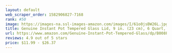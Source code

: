 ```yaml
---
layout: default 
﻿web_scraper_order: 1582906827-7168
rank: #50
image: https://images-na.ssl-images-amazon.com/images/I/61o0jsBW26L.jpg
title: Genuine Instant Pot Tempered Glass Lid, 9 in. (23 cm), 6 Quart, Clear
url: https://www.amazon.com/Genuine-Instant-Pot-Tempered-Glass/dp/B008FUJ2LK/ref=zg_mw_hi_50?_encoding=UTF8&psc=1&refRID=A6V7PFP7K69AZRGH710E
reviews: 4.9 out of 5 stars
price: $11.99 - $26.37
---
```


